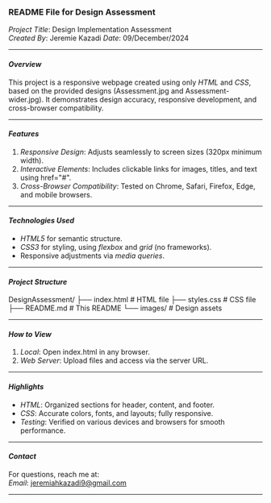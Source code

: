 ### README File for Design Assessment

*Project Title*: Design Implementation Assessment  
*Created By*: Jeremie Kazadi 
*Date*:  09/December/2024

---

#### *Overview*  
This project is a responsive webpage created using only *HTML* and *CSS*, based on the provided designs (Assessment.jpg and Assessment-wider.jpg). It demonstrates design accuracy, responsive development, and cross-browser compatibility.  

---

#### *Features*  
1. *Responsive Design*: Adjusts seamlessly to screen sizes (320px minimum width).  
2. *Interactive Elements*: Includes clickable links for images, titles, and text using href="#".  
3. *Cross-Browser Compatibility*: Tested on Chrome, Safari, Firefox, Edge, and mobile browsers.  

---

#### *Technologies Used*  
- *HTML5* for semantic structure.  
- *CSS3* for styling, using *flexbox* and *grid* (no frameworks).  
- Responsive adjustments via *media queries*.  

---

#### *Project Structure*  

DesignAssessment/
├── index.html         # HTML file
├── styles.css         # CSS file
├── README.md          # This README
└── images/            # Design assets


---

#### *How to View*  
1. *Local*: Open index.html in any browser.  
2. *Web Server*: Upload files and access via the server URL.  

---

#### *Highlights*  
- *HTML*: Organized sections for header, content, and footer.  
- *CSS*: Accurate colors, fonts, and layouts; fully responsive.  
- *Testing*: Verified on various devices and browsers for smooth performance.  

---

#### *Contact*  
For questions, reach me at:  
*Email*: jeremiahkazadi9@gmail.com  
 

--- 

